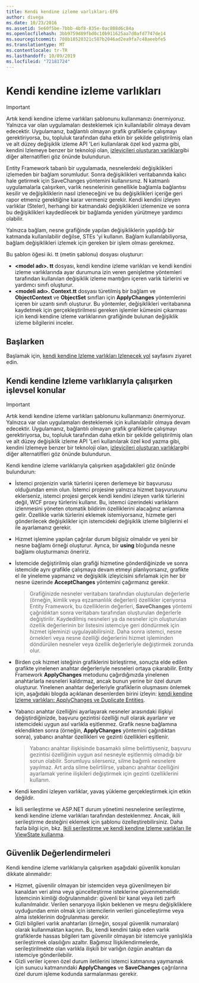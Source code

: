 ```yaml
---
title: Kendi kendine izleme varlıkları-EF6
author: divega
ms.date: 10/23/2016
ms.assetid: 5e60f5be-7bbb-4bf8-835e-0ac808d6c84a
ms.openlocfilehash: 3bb9759d89fbd0c10b911625aa7d0afd7747de14
ms.sourcegitcommit: 708b18520321c587b2046ad2ea9fa7c48aeebfe5
ms.translationtype: MT
ms.contentlocale: tr-TR
ms.lasthandoff: 10/09/2019
ms.locfileid: "72181724"
---
```

# <a name="self-tracking-entities"></a>Kendi kendine izleme varlıkları

> [!IMPORTANT]
> Artık kendi kendine izleme varlıkları şablonunu kullanmanızı önermiyoruz. Yalnızca var olan uygulamaları desteklemek için kullanılabilir olmaya devam edecektir. Uygulamanız, bağlantılı olmayan grafik grafiklerle çalışmayı gerektiriyorsa, bu, topluluk tarafından daha etkin bir şekilde geliştirilmiş olan ve alt düzey değişiklik izleme API 'Leri kullanılarak özel kod yazma gibi, kendini Izlemeye benzer bir teknoloji olan, [izleyicileri oluşturan varlıklar](https://trackableentities.github.io/)gibi diğer alternatifleri göz önünde bulundurun.

Entity Framework tabanlı bir uygulamada, nesnelerdeki değişiklikleri izlemeden bir bağlam sorumludur. Sonra değişiklikleri veritabanında kalıcı hale getirmek için SaveChanges yöntemini kullanırsınız. N katmanlı uygulamalarla çalışırken, varlık nesnelerinin genellikle bağlamla bağlantısı kesilir ve değişikliklerin nasıl izleneceğini ve bu değişiklikleri içeriğe geri rapor etmeniz gerektiğine karar vermeniz gerekir. Kendi kendini izleyen varlıklar (Steler), herhangi bir katmandaki değişiklikleri izlemenize ve sonra bu değişiklikleri kaydedilecek bir bağlamda yeniden yürütmeye yardımcı olabilir.  

Yalnızca bağlam, nesne grafiğinde yapılan değişikliklerin yapıldığı bir katmanda kullanılabilir değilse, STEs 'yi kullanın. Bağlam kullanılabiliyorsa, bağlam değişiklikleri izlemek için gereken bir işlem olması gerekmez.  

Bu şablon öğesi iki. tt (metin şablonu) dosyası oluşturur:  

- **\<model adı\>. tt** dosyası, kendi kendine izleme varlıkları ve kendi kendini izleme varlıklarında ayar durumuna izin veren genişletme yöntemleri tarafından kullanılan değişiklik izleme mantığını içeren varlık türlerini ve yardımcı sınıfı oluşturur.  
- **\<modeli adı\>. Context.tt** dosyası türetilmiş bir bağlam ve **ObjectContext** ve **ObjectSet** sınıfları için **ApplyChanges** yöntemlerini içeren bir uzantı sınıfı oluşturur. Bu yöntemler, değişiklikleri veritabanına kaydetmek için gerçekleştirilmesi gereken işlemler kümesini çıkarması için kendi kendine izleme varlıklarının grafiğinde bulunan değişiklik izleme bilgilerini inceler.  

## <a name="get-started"></a>Başlarken  

Başlamak için, [kendi kendine Izleme varlıkları Izlenecek yol](walkthrough.md) sayfasını ziyaret edin.  

## <a name="functional-considerations-when-working-with-self-tracking-entities"></a>Kendi kendine Izleme varlıklarıyla çalışırken işlevsel konular  
> [!IMPORTANT]
> Artık kendi kendine izleme varlıkları şablonunu kullanmanızı önermiyoruz. Yalnızca var olan uygulamaları desteklemek için kullanılabilir olmaya devam edecektir. Uygulamanız, bağlantılı olmayan grafik grafiklerle çalışmayı gerektiriyorsa, bu, topluluk tarafından daha etkin bir şekilde geliştirilmiş olan ve alt düzey değişiklik izleme API 'Leri kullanılarak özel kod yazma gibi, kendini Izlemeye benzer bir teknoloji olan, [izleyicileri oluşturan varlıklar](https://trackableentities.github.io/)gibi diğer alternatifleri göz önünde bulundurun.

Kendi kendine izleme varlıklarıyla çalışırken aşağıdakileri göz önünde bulundurun:  

- İstemci projenizin varlık türlerini içeren derlemeye bir başvurusu olduğundan emin olun. İstemci projesine yalnızca hizmet başvurusunu eklerseniz, istemci projesi gerçek kendi kendini izleyen varlık türlerini değil, WCF proxy türlerini kullanır. Bu, istemci üzerindeki varlıkların izlenmesini yöneten otomatik bildirim özelliklerini alacağınız anlamına gelir. Özellikle varlık türlerini eklemek istemiyorsanız, hizmete geri gönderilecek değişiklikler için istemcideki değişiklik izleme bilgilerini el ile ayarlamanız gerekir.  
- Hizmet işlemine yapılan çağrılar durum bilgisiz olmalıdır ve yeni bir nesne bağlamı örneği oluşturur. Ayrıca, bir **using** bloğunda nesne bağlamı oluşturmanızı öneririz.  
- İstemcide değiştirilmiş olan grafiği hizmetine gönderdiğinizde ve sonra istemcide aynı grafikle çalışmaya devam etmeyi planlıyorsanız, grafikte el ile yineleme yapmanız ve değişiklik izleyicisini sıfırlamak için her bir nesne üzerinde **AcceptChanges** yöntemini çağırmanız gerekir.  

    > Grafiğinizde nesneler veritabanı tarafından oluşturulan değerlerle (örneğin, kimlik veya eşzamanlılık değerleri) özellikler içeriyorsa Entity Framework, bu özelliklerin değerleri, **SaveChanges** yöntemi çağrıldıktan sonra veritabanı tarafından oluşturulan değerlerle değiştirilir. Kaydedilmiş nesneleri ya da nesneler için oluşturulan özellik değerlerinin bir listesini istemciye geri döndürmek için hizmet işleminizi uygulayabilirsiniz. Daha sonra istemci, nesne örnekleri veya nesne özelliği değerlerini hizmet işleminden döndürülen nesneler veya özellik değerleriyle değiştirmek zorunda olur.  
- Birden çok hizmet isteğinin grafiklerini birleştirme, sonuçta elde edilen grafikte yinelenen anahtar değerleriyle nesneleri ortaya çıkarabilir. Entity Framework **ApplyChanges** metodunu çağırdığınızda yinelenen anahtarlarla nesneleri kaldırmaz, ancak bunun yerine bir özel durum oluşturur. Yinelenen anahtar değerleriyle grafiklerin oluşmasını önlemek için, aşağıdaki blogda açıklanan desenlerden birini izleyin: [kendi kendine Izleme varlıkları: ApplyChanges ve Duplicate Entities](https://go.microsoft.com/fwlink/?LinkID=205119&clcid=0x409).  
- Yabancı anahtar özelliğini ayarlayarak nesneler arasındaki ilişkiyi değiştirdiğinizde, başvuru gezintisi özelliği null olarak ayarlanır ve istemcideki uygun asıl varlıkla eşitlenmez. Grafik nesne bağlamına eklendikten sonra (örneğin, **ApplyChanges** yöntemini çağırdıktan sonra), yabancı anahtar özellikleri ve gezinti özellikleri eşitlenir.  

    > Yabancı anahtar ilişkisinde basamaklı silme belirttiyseniz, başvuru gezintisi özelliğinin uygun asıl nesneyle eşitlenmiş olmadığı bir sorun olabilir. Sorumluyu silerseniz, silme bağımlı nesnelere yayılmaz. Art arda silme belirtilirse, yabancı anahtar özelliğini ayarlamak yerine ilişkileri değiştirmek için gezinti özelliklerini kullanın.  
- Kendi kendini izleyen varlıklar, yavaş yükleme gerçekleştirmek için etkin değildir.  
- İkili serileştirme ve ASP.NET durum yönetimi nesnelerine serileştirme, kendi kendine izleme varlıkları tarafından desteklenmez. Ancak, ikili serileştirme desteğini eklemek için şablonu özelleştirebilirsiniz. Daha fazla bilgi için, bkz. [Ikili serileştirme ve kendi kendine Izleme varlıkları Ile ViewState kullanma](https://go.microsoft.com/fwlink/?LinkId=199208).  

## <a name="security-considerations"></a>Güvenlik Değerlendirmeleri  

Kendi kendine izleme varlıklarıyla çalışırken aşağıdaki güvenlik konuları dikkate alınmalıdır:  

- Hizmet, güvenilir olmayan bir istemciden veya güvenilmeyen bir kanaldan veri alma veya güncelleştirme isteklerine güvenmemelidir. İstemcinin kimliği doğrulanmalıdır: güvenli bir kanal veya ileti zarfı kullanılmalıdır. Verilen senaryoya ilişkin beklenen ve meşru değişikliklere uyduğundan emin olmak için istemcilerin verileri güncelleştirme veya alma isteklerinin doğrulanması gerekir.  
- Gizli bilgileri varlık anahtarları (örneğin, sosyal güvenlik numaraları) olarak kullanmaktan kaçının. Bu, kendi kendini takip eden varlık grafiklerde hassas bilgileri tam güvenilir olmayan bir istemciye yanlışlıkla serileştirmek olasılığını azaltır. Bağımsız İlişkilendirmelerde, serileştirilmekte olan varlıkla ilişkili bir varlığın özgün anahtarı da istemciye gönderilebilir.  
- Gizli veriler içeren özel durum iletilerini istemci katmanına yaymamak için sunucu katmanındaki **ApplyChanges** ve **SaveChanges** çağrılarına özel durum işleme kodunda sarmalanması gerekir.  
